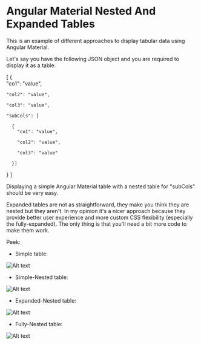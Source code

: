 # Angular Material Nested And Expanded Tables

This is an example of different approaches to display tabular data using Angular Material.

Let's say you have the following JSON object and you are required to display it as a table:

[ {  
    "co1": "value",

    "col2": "value",

    "col3": "value",

    "subCols": [

      {
        "co1": "value",

        "col2": "value",

        "col3": "value"

      }]
      
} ]

Displaying a simple Angular Material table with a nested table for "subCols" should be very easy.

Expanded tables are not as straightforward, they make you think they are nested but they aren't. In my opinion it's a nicer approach because they provide better user experience and more custom CSS flexibility (especially the fully-expanded). The only thing is that you'll need a bit more code to make them work.

Peek:

- Simple table: 

![Alt text](simple.png?raw=true "Simple Table Angular 5 Material")

- Simple-Nested table: 

![Alt text](simple-nested.png?raw=true "Simple-Nested Table Angular 5 Material")

- Expanded-Nested table: 

![Alt text](expanded-nested.png?raw=true "Expanded-Nested Table Angular 5 Material")

- Fully-Nested table: 

![Alt text](fully-expanded.png?raw=true "Fully-Nested Table Angular 5 Material")
